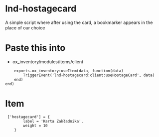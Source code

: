 # lnd-hostagecard
A simple script where after using the card, a bookmarker appears in the place of our choice

# Paste this into
- ox_inventory/modules/items/client

```Item('hostagecard', function(data, slot)
    exports.ox_inventory:useItem(data, function(data)
        TriggerEvent('lnd-hostagecard:client:useHostageCard', data)
    end)
end)
```

# Item

```
 ['hostagecard'] = {
        label = 'Karta Zakładnika',
        weight = 10
    }
```
